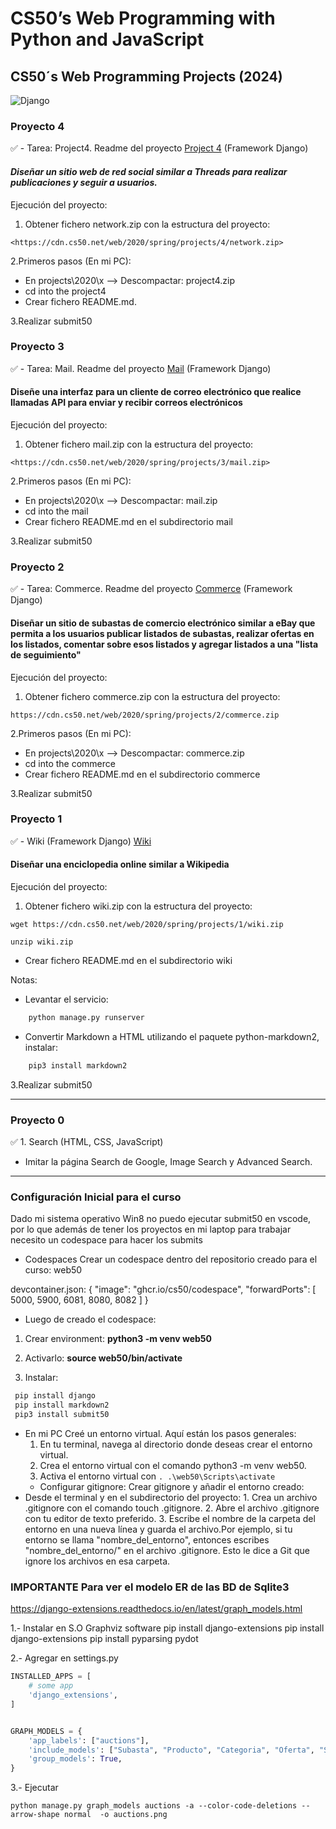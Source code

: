# CS50’s Web Programming with Python and JavaScript

## CS50´s Web Programming Projects (2024)

![Django](https://img.shields.io/badge/django-%23092E20.svg?style=for-the-badge&logo=django&logoColor=white)

### Proyecto 4

:white_check_mark: - Tarea: Project4. Readme del proyecto [Project 4](/../../../../irenediaz1974/web50/blob/main/projects/2020/x/project4/README.md) (Framework Django)

#### *Diseñar un sitio web de red social similar a Threads para realizar publicaciones y seguir a usuarios.*

Ejecución del proyecto:

1. Obtener fichero network.zip con la estructura del proyecto:

  ```console
  <https://cdn.cs50.net/web/2020/spring/projects/4/network.zip>
  ```

2.Primeros pasos (En mi PC):

- En projects\2020\x --> Descompactar: project4.zip
- cd into the project4
- Crear fichero README.md.

3.Realizar submit50


### Proyecto 3

:white_check_mark: - Tarea: Mail. Readme del proyecto [Mail](/../../../../irenediaz1974/web50/blob/main/projects/2020/x/mail/README.md) (Framework Django)

#### Diseñe una interfaz para un cliente de correo electrónico que realice llamadas API para enviar y recibir correos electrónicos

Ejecución del proyecto:

1. Obtener fichero mail.zip con la estructura del proyecto:

  ```console
  <https://cdn.cs50.net/web/2020/spring/projects/3/mail.zip>
  ```

2.Primeros pasos (En mi PC):

- En projects\2020\x --> Descompactar: mail.zip
- cd into the mail
- Crear fichero README.md en el subdirectorio mail

3.Realizar submit50

### Proyecto 2

:white_check_mark: - Tarea: Commerce. Readme del proyecto [Commerce](/../../../../irenediaz1974/web50/blob/main/projects/2020/x/commerce/README.md) (Framework Django)

#### Diseñar un sitio de subastas de comercio electrónico similar a eBay que permita a los usuarios publicar listados de subastas, realizar ofertas en los listados, comentar sobre esos listados y agregar listados a una "lista de seguimiento"

Ejecución del proyecto:

1. Obtener fichero commerce.zip con la estructura del proyecto:

  ```console
  https://cdn.cs50.net/web/2020/spring/projects/2/commerce.zip
  ```

2.Primeros pasos (En mi PC):

- En projects\2020\x --> Descompactar: commerce.zip
- cd into the commerce
- Crear fichero README.md en el subdirectorio commerce

3.Realizar submit50

### Proyecto 1

:white_check_mark: - Wiki (Framework Django) [Wiki](/../../../../irenediaz1974/web50/blob/main/projects/2020/x/wiki/Readme.md)

#### Diseñar una enciclopedia online similar a Wikipedia

Ejecución del proyecto:

1. Obtener fichero wiki.zip con la estructura del proyecto:

```console
wget https://cdn.cs50.net/web/2020/spring/projects/1/wiki.zip

unzip wiki.zip
```

- Crear fichero README.md en el subdirectorio wiki

Notas:

- Levantar el servicio:

```python
    python manage.py runserver
```

- Convertir Markdown a HTML utilizando el paquete python-markdown2, instalar:

```python
    pip3 install markdown2
```

3.Realizar submit50

***

### Proyecto 0

:white_check_mark: 1. Search (HTML, CSS, JavaScript)

- Imitar la página Search de Google, Image Search y Advanced Search.

***

### Configuración Inicial para el curso

Dado mi sistema operativo Win8 no puedo ejecutar submit50 en vscode, por lo que además de tener los proyectos en mi laptop para trabajar necesito un codespace para hacer los submits

- Codespaces
Crear un codespace dentro del repositorio creado para el curso: web50

devcontainer.json:
{
    "image": "ghcr.io/cs50/codespace",
    "forwardPorts": [
      5000,
      5900,
      6081,
      8080,
      8082
    ]
  }

- Luego de creado el codespace:

1. Crear environment: **python3 -m venv web50**

2. Activarlo: **source web50/bin/activate**

3. Instalar:

```python
 pip install django
 pip install markdown2
 pip3 install submit50
```
  
- En mi PC
    Creé un entorno virtual. Aquí están los pasos generales:
    1. En tu terminal, navega al directorio donde deseas crear el entorno virtual.
    2. Crea el entorno virtual con el comando python3 -m venv web50.
    3. Activa el entorno virtual con ```. .\web50\Scripts\activate```
  - Configurar gitignore:
    Crear gitignore y añadir el entorno creado:
- Desde el terminal y en el subdirectorio del proyecto:
        1. Crea un archivo .gitignore con el comando touch .gitignore.
        2. Abre el archivo .gitignore con tu editor de texto preferido.
        3. Escribe el nombre de la carpeta del entorno en una nueva línea y guarda el archivo.Por ejemplo, si tu entorno se llama "nombre_del_entorno", entonces escribes "nombre_del_entorno/" en el archivo .gitignore. Esto le dice a Git que ignore los archivos en esa carpeta.

### IMPORTANTE Para ver el modelo ER de las BD de Sqlite3

<https://django-extensions.readthedocs.io/en/latest/graph_models.html>

1.- Instalar en S.O Graphviz software
 pip install django-extensions
 pip install django-extensions
 pip install pyparsing pydot

2.- Agregar en settings.py

```python
INSTALLED_APPS = [
    # some app
    'django_extensions',
]


GRAPH_MODELS = {
    'app_labels': ["auctions"],
    'include_models': ["Subasta", "Producto", "Categoria", "Oferta", "Subastado", "Imagen", "Comentarios", "Watchlist"],
    'group_models': True,
}
```

3.- Ejecutar

`python manage.py graph_models auctions -a --color-code-deletions --arrow-shape normal  -o auctions.png`
